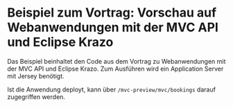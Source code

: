 # Beispiel zum Vortrag: Vorschau auf Webanwendungen mit der MVC API und Eclipse Krazo

Das Beispiel beinhaltet den Code aus dem Vortrag zu Webanwendungen mit
der MVC API und Eclipse Krazo. Zum Ausführen wird ein Application Server mit Jersey benötigt.

Ist die Anwendung deployt, kann über `/mvc-preview/mvc/bookings` darauf zugegriffen werden.

